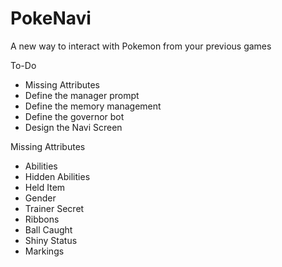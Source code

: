 # PokeNavi
A new way to interact with Pokemon from your previous games

To-Do
* Missing Attributes
* Define the manager prompt
* Define the memory management
* Define the governor bot
* Design the Navi Screen


Missing Attributes
* Abilities
* Hidden Abilities
* Held Item 
* Gender
* Trainer Secret 
* Ribbons
* Ball Caught
* Shiny Status
* Markings
